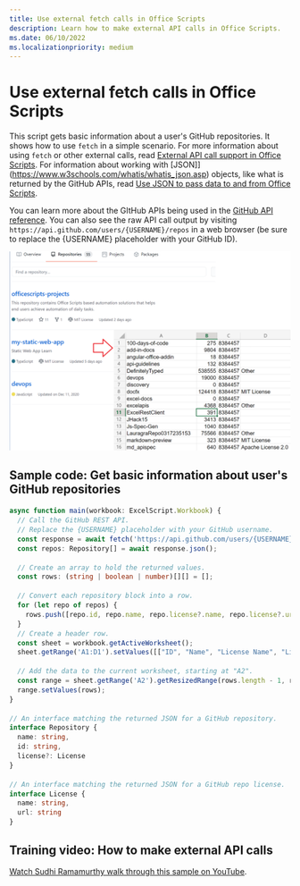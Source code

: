 ```yaml
---
title: Use external fetch calls in Office Scripts
description: Learn how to make external API calls in Office Scripts.
ms.date: 06/10/2022
ms.localizationpriority: medium
---
```


# Use external fetch calls in Office Scripts

This script gets basic information about a user's GitHub repositories. It shows how to use `fetch` in a simple scenario. For more information about using `fetch` or other external calls, read [External API call support in Office Scripts](../../develop/external-calls.md). For information about working with [JSON]](https://www.w3schools.com/whatis/whatis_json.asp) objects, like what is returned by the GitHub APIs, read [Use JSON to pass data to and from Office Scripts](../../develop/use-json.md).

You can learn more about the GItHub APIs being used in the [GitHub API reference](https://docs.github.com/rest/reference/repos#list-repositories-for-a-user). You can also see the raw API call output by visiting `https://api.github.com/users/{USERNAME}/repos` in a web browser (be sure to replace the {USERNAME} placeholder with your GitHub ID).

![Get repositories info example](../../images/git.png)

## Sample code: Get basic information about user's GitHub repositories

```TypeScript
async function main(workbook: ExcelScript.Workbook) {
  // Call the GitHub REST API.
  // Replace the {USERNAME} placeholder with your GitHub username.
  const response = await fetch('https://api.github.com/users/{USERNAME}/repos');
  const repos: Repository[] = await response.json();

  // Create an array to hold the returned values.
  const rows: (string | boolean | number)[][] = [];

  // Convert each repository block into a row.
  for (let repo of repos) {
    rows.push([repo.id, repo.name, repo.license?.name, repo.license?.url]);
  }
  // Create a header row.
  const sheet = workbook.getActiveWorksheet();
  sheet.getRange('A1:D1').setValues([["ID", "Name", "License Name", "License URL"]]);

  // Add the data to the current worksheet, starting at "A2".
  const range = sheet.getRange('A2').getResizedRange(rows.length - 1, rows[0].length - 1);
  range.setValues(rows);
}

// An interface matching the returned JSON for a GitHub repository.
interface Repository {
  name: string,
  id: string,
  license?: License
}

// An interface matching the returned JSON for a GitHub repo license.
interface License {
  name: string,
  url: string
}
```

## Training video: How to make external API calls

[Watch Sudhi Ramamurthy walk through this sample on YouTube](https://youtu.be/fulP29J418E).

